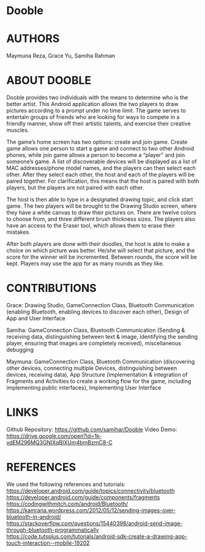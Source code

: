 # Dooble
# AUTHORS
Maymuna Reza,
Grace Yu,
Samiha Rahman

# ABOUT DOOBLE
Dooble provides two individuals with the means to determine who is the better artist. This Android application allows the two players to draw pictures according to a prompt under no time limit. The game serves to entertain groups of friends who are looking for ways to compete in a friendly manner, show off their artistic talents, and exercise their creative muscles. 

The game’s home screen has two options: create and join game. Create game allows one person to start a game and connect to two other Android phones, while join game allows a person to become a “player” and join someone’s game. A list of discoverable devices will be displayed as a list of MAC addresses/phone model names, and the players can then select each other. After they select each other, the host and each of the players will be paired together. For clarification, this means that the host is paired with both players, but the players are not paired with each other.  

The host is then able to type in a designated drawing topic, and click start game. The two players will be brought to the Drawing Studio screen, where they have a white canvas to draw their pictures on. There are twelve colors to choose from, and three different brush thickness sizes. The players also have an access to the Eraser tool, which allows them to erase their mistakes. 

After both players are done with their doodles, the host is able to make a choice on which picture was better. He/she will select that picture, and the score for the winner will be incremented. Between rounds, the score will be kept. Players may use the app for as many rounds as they like. 

# CONTRIBUTIONS
Grace: Drawing Studio, GameConnection Class, Bluetooth Communication (enabling Bluetooth, enabling devices to discover each other), Design of App and User Interface

Samiha: GameConnection Class, Bluetooth Communication (Sending & receiving data, distinguishing between text & image, identifying the sending player, ensuring that images are completely received), miscellaneous debugging

Maymuna: GameConnection Class, Bluetooth Communication (discovering other devices, connecting multiple Devices, distinguishing between devices, receiving data), App Structure (implementation & integration of Fragments and Activities to create a working flow for the game, including implementing public interfaces), Implementing User Interface

#  LINKS
Github Repository: https://github.com/samihar/Dooble
Video Demo: https://drive.google.com/open?id=1k-vdEM296MQ3GNlXqBIXUm4bmBzmC8-C

# REFERENCES
We used the following references and tutorials:
https://developer.android.com/guide/topics/connectivity/bluetooth
https://developer.android.com/guide/components/fragments
https://codingwithmitch.com/android/Bluetooth/
https://kamrana.wordpress.com/2012/05/12/sending-images-over-bluetooth-in-android/
https://stackoverflow.com/questions/15440398/android-send-image-through-bluetooth-programmatically
https://code.tutsplus.com/tutorials/android-sdk-create-a-drawing-app-touch-interaction--mobile-19202




